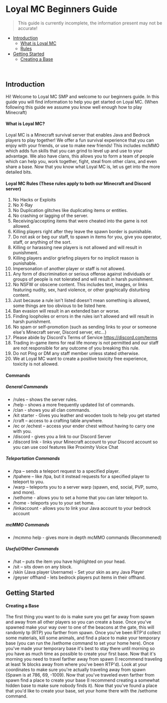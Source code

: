 # Loyal MC Beginners Guide
> This guide is currently incomplete, the information present may not be accurate!
- [Introduction](#introduction)
  - [What is Loyal MC](#what-is-loyal-mc)
  - [Rules](#loyal-mc-rules-these-rules-apply-to-both-our-minecraft-and-discord-server)
- [Getting Started](#getting-started)
  - [Creating a Base](#creating-a-base)
</br>

## Introduction
Hi! Welcome to Loyal MC SMP and welcome to our beginners guide. In this guide you will find information to help you get started on Loyal MC. (When following this guide we assume you know well enough how to play Minecraft)

#### What is Loyal MC?
Loyal MC is a Minecraft survival server that enables Java and Bedrock players to play together! We offer a fun survival experience that you can enjoy with your friends, or use to make new friends! This includes mcMMO which adds fun skills that you can grind to level up and use to your advantage. We also have clans, this allows you to form a team of people which can help you, work together, fight, steal from other clans, and even share a base. Now that you know what Loyal MC is, let us get into the more detailed bits.

#### **Loyal MC Rules (These rules apply to both our Minecraft and Discord server)**
1. No Hacks or Exploits
2. No X-Ray 
3. No Duplication glitches like duplicating items or entities. 
4. No crashing or lagging of the server. 
5. Receiving/accepting items that were cheated into the game is not allowed. 
6. Killing players right after they leave the spawn border is punishable.
7. Do not ask or beg our staff, to spawn in items for you, give you operator, staff, or anything of the sort. 
8. Killing or harassing new players is not allowed and will result in punishment.
9. Killing players and/or griefing players for no implicit reason is punishable. 
10. Impersonation of another player or staff is not allowed.
11. Any form of discrimination or serious offense against individuals or groups of people is not tolerated and will result in harsh punishment. 
12. No NSFW or obscene content. This includes text, images, or links featuring nudity, sex, hard violence, or other graphically disturbing content.
13. Just because a rule isn't listed doesn't mean something is allowed, some things are too obvious to be listed here. 
14. Ban evasion will result in an extended ban or worse. 
15. Finding loopholes or errors in the rules isn't allowed and will result in harsh punishment. 
16. No spam or self-promotion  (such as sending links to your or someone else's Minecraft server, Discord server, etc...)
17. Please abide by Discord's Terms of Service https://discord.com/terms
18. Trading in-game items for real life money is not permitted and our staff are not responsible for any outcome of you breaking this rule.
19. Do not Ping or DM any staff member unless stated otherwise.
20. We at Loyal MC want to create a positive toxicity free experience, toxicity is not allowed.

#### Commands
##### General Commands
- /rules – shows the server rules.
- /help – shows a more frequently updated list of commands.
- /clan - shows you all clan commands.
- /kit starter - Gives you leather and wooden tools to help you get started
- /craft – access to a crafting table anywhere.
- /ec or /echest – access your ender chest without having to carry one with you.
- /discord - gives you a link to our Discord Server
- /discord link - links your Minecraft account to your Discord account so you can use cool features like Proximity Voice Chat

##### Teleportation Commands
- /tpa – sends a teleport request to a specified player.
- /tpahere – like /tpa, but it instead requests for a specified player to teleport to you.
- /warp – teleports you to a server warp (spawn, end, social, PVP, sumo, and more). 
- /sethome - allows you to set a home that you can later teleport to.
- /home - teleports you to your set home.
- /linkaccount - allows you to link your Java account to your bedrock account

##### mcMMO Commands
- /mcmmo help - gives more in depth mcMMO commands (Recommened)

##### Useful/Other Commands
- /hat – puts the item you have highlighted on your head.
- /sit – sits down on any block.
- /skin (Java player Username) - Set your skin as any Java Player
- /geyser offhand - lets bedrock players put items in their offhand.

## Getting Started

#### Creating a Base
The first thing you want to do is make sure you get far away from spawn and away from all other players so you can create a base.
Once you've spawned make your way over to one of the beacons at the gate, this will randomly tp (RTP) you farther from spawn. Once you've been RTP'd collect some materials, kill some animals, and find a place to make your temporary base (you can run the /sethome command to set your home here). Once you've made your temporary base it's best to stay there until morning so you have as much time as possible to create your first base. Now that it's morning you need to travel farther away from spawn (I recommend traveling at least 1k blocks away from where you've been RTP'd). Look at your coordinates to make sure you're actually traveling away from spawn (Spawn is at 786, 69, -1009). Now that you've traveled even farther from spawn find a place to create your base (I recommend creating a somewhat hidden base to make sure nobody finds it). Now that you've found a place that you'd like to create your base, set your home there with the /sethome command.

